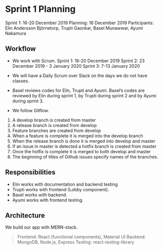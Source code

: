 # Sprint 1 Planning
Sprint 1: 16-20 December 2019
Planning: 16 December 2019
Participants: Elin Andersson Björnetorp, Trupti Gaonkar, Basel Munawwar, Ayumi Nakamura

## Workflow
- We work with Scrum.
Sprint 1: 16-20 December 2019
Sprint 2: 23 December 2019 - 3 January 2020
Sprint 3: 7-13 January 2020

- We will have a Daily Scrum over Slack on the days we do not have classes.

- Basel reviews codes for Elin, Trupti and Ayumi. Basel’s codes are reviewed by Elin during sprint 1, by Trupti during sprint 2 and by Ayumi during sprint 3.

- We follow Gitflow.
1. A develop branch is created from master
2. A release branch is created from develop
3. Feature branches are created from develop
4. When a feature is complete it is merged into the develop branch
5. When the release branch is done it is merged into develop and master
6. If an issue in master is detected a hotfix branch is created from master
7. Once the hotfix is complete it is merged to both develop and master
8. The beginning of titles of Github issues specify names of the branches.

## Responsibilities
- Elin works with documentation and backend testing
- Trupti works with frontend (Lobby component).
- Basel works with backend.
- Ayumi works with frontend testing.

## Architecture
We build our app with MERN-stack.
> Frontend: React (functional components), Material UI
> Backend: MongoDB, Node.js, Express
> Testing: react-testing-library